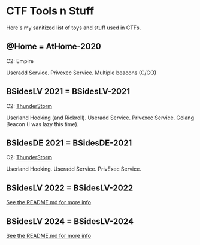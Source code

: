 # CTF Tools n Stuff

Here's my sanitized list of toys and stuff used in CTFs.

## @Home = AtHome-2020

C2: Empire

Useradd Service.
Privexec Service.
Multiple beacons (C/GO)

## BSidesLV 2021 = BSidesLV-2021

C2: [ThunderStorm](https://github.com/iDigitalFlame/ThunderStorm)

Userland Hooking (and Rickroll).
Useradd Service.
Privexec Service.
Golang Beacon (I was lazy this time).

## BSidesDE 2021 = BSidesDE-2021

C2: [ThunderStorm](https://github.com/iDigitalFlame/ThunderStorm)

Userland Hooking.
Useradd Service.
PrivExec Service.

## BSidesLV 2022 = BSidesLV-2022

[See the README.md for more info](BSidesLV-2022/README.md)

## BSidesLV 2024 = BSidesLV-2024

[See the README.md for more info](BSidesLV-2024/README.md)
